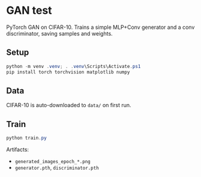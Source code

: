 # GAN test

PyTorch GAN on CIFAR-10. Trains a simple MLP+Conv generator and a conv discriminator, saving samples and weights.

## Setup

```powershell
python -m venv .venv; . .venv\Scripts\Activate.ps1
pip install torch torchvision matplotlib numpy
```

## Data

CIFAR-10 is auto-downloaded to `data/` on first run.

## Train

```powershell
python train.py
```

Artifacts:
- `generated_images_epoch_*.png`
- `generator.pth`, `discriminator.pth`
